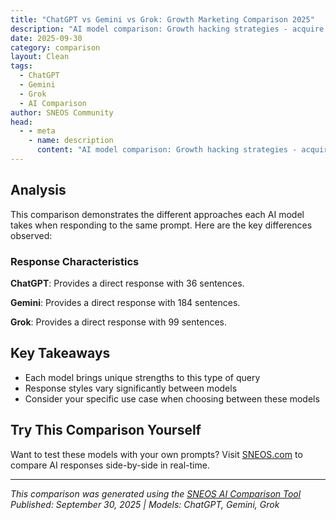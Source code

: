 ```yaml
---
title: "ChatGPT vs Gemini vs Grok: Growth Marketing Comparison 2025"
description: "AI model comparison: Growth hacking strategies - acquire customers at scale..."
date: 2025-09-30
category: comparison
layout: Clean
tags:
  - ChatGPT
  - Gemini
  - Grok
  - AI Comparison
author: SNEOS Community
head:
  - - meta
    - name: description
      content: "AI model comparison: Growth hacking strategies - acquire customers at scale..."
---
```


<ChatComparison
  title="ChatGPT vs Gemini vs Grok: Growth Marketing Comparison 2025"
  prompt="Growth hacking strategies - acquire customers at scale"
  :responses='{
    "ChatGPT": "Certainly! Here are some effective growth hacking strategies to acquire customers at scale:\n\n### 1. Leverage Viral Loops\n- **Referral Programs:** Encourage existing customers to refer others by offering rewards, discounts, or exclusive access.\n- **Shareable Content:** Create content that users naturally want to share (e.g., quizzes, challenges, or unique tools).\n\n### 2. Optimize Onboarding Experience\n- **Simplify Sign-Up:** Reduce friction in user registration to minimize drop-offs.\n- **First-Time User Experience:** Provide immediate value or quick wins to hook users early.\n\n### 3. Content Marketing \u0026 SEO\n- **High-Quality Blog Posts:** Target long-tail keywords with valuable content.\n- **Guest Posting:** Write articles on popular blogs to reach new audiences.\n- **Video Marketing:** Use YouTube and other platforms for tutorials, testimonials, and storytelling.\n\n### 4. Paid Advertising with Retargeting\n- **Targeted Ads:** Use Facebook Ads, Google Ads, or LinkedIn Ads to reach specific demographics.\n- **Retarget Visitors:** Show personalized ads to users who visited your site but didn\u2019t convert.\n\n### 5. Partnerships \u0026 Influencer Marketing\n- **Strategic Alliances:** Partner with complementary businesses to tap into their customer base.\n- **Influencer Endorsements:** Collaborate with niche influencers to gain credibility and access their followers.\n\n### 6. Utilize Product-Led Growth (PLG)\n- **Freemium Models:** Offer free versions that encourage upgrades.\n- **Self-Service Onboarding:** Let users experience the product without barriers.\n\n### 7. Email Marketing Automation\n- **Drip Campaigns:** Nurture leads with automated, personalized emails.\n- **Segmentation:** Tailor emails based on user behavior and demographics.\n\n### 8. Social Media Engagement\n- **Community Building:** Create and nurture online communities on platforms like Facebook, Reddit, or Discord.\n- **Live Sessions:** Host live Q\u0026A or demonstrations to engage potential customers.\n\n### 9. Data-Driven Experimentation\n- **A/B Testing:** Continuously test landing pages, CTAs, and messaging.\n- **Analytics:** Use tools like Google Analytics, Mixpanel, or Amplitude to identify drop-off points and optimize funnels.\n\n### 10. Product Improvements Based on Feedback\n- **User Surveys:** Regularly collect feedback to enhance product features.\n- **Beta Programs:** Launch new features to a small group before wide release.\n\n---\n\nImplementing a combination of these strategies consistently, prioritized based on your target audience and resources, can help you acquire customers at scale effectively. If you want, I can help tailor these strategies to your specific industry or business model!",
    "Gemini": "Okay, let\u0027s dive into growth hacking strategies focused on acquiring customers at scale.  Growth hacking is all about experimentation, data-driven decision making, and finding innovative ways to rapidly grow your user base.  It\u0027s not a magic bullet, but a mindset and a process.\n\n**Before we get started, it\u0027s important to note:**\n\n*   **Product-Market Fit is Key:** Growth hacking works best when you have a product that solves a genuine problem and people want.  If your product isn\u0027t resonating, growth hacking efforts will likely be wasted.\n*   **Target Audience Understanding:**  Know your ideal customer inside and out.  Where do they spend their time online? What motivates them? What are their pain points?\n*   **Analytics \u0026 Tracking:**  You *must* have robust analytics in place to track your experiments.  You need to know what\u0027s working, what\u0027s not, and why.  Tools like Google Analytics, Mixpanel, Amplitude, and your own custom dashboards are essential.\n*   **Budget and Resources:** Be realistic about your budget and the resources (time, people, tools) you have available.\n\n**Growth Hacking Strategies for Customer Acquisition at Scale:**\n\nI\u0027ll break these down into categories for easier understanding.\n\n**I. Content Marketing \u0026 SEO Hacking:**\n\n*   **A.  Leverage User-Generated Content (UGC):**\n    *   **Strategy:** Encourage users to create content that showcases your product.  This can be reviews, testimonials, tutorials, use cases, or even memes.\n    *   **Scalability:** UGC is highly scalable.  Incentivize it with contests, rewards, or simply featuring the best content prominently.\n    *   **Example:** GoPro built its brand on user-generated videos of extreme sports.\n    *   **Tools:**  Bazaarvoice (for reviews), social media monitoring tools.\n\n*   **B.  SEO-Optimized Content Clusters:**\n    *   **Strategy:**  Create a network of interconnected content pieces around a central topic.  This helps establish your authority and drives organic traffic.\n    *   **Scalability:** Requires consistent content creation, but the long-term SEO benefits are significant.\n    *   **Example:**  HubSpot is a master of content clusters around marketing, sales, and CRM.\n    *   **Tools:**  Ahrefs, SEMrush, Moz (for keyword research and SEO analysis).  Content management systems (CMS) like WordPress or Webflow.\n\n*   **C.  Guest Blogging \u0026 Content Syndication:**\n    *   **Strategy:**  Write articles for other websites in your niche (guest blogging) and republish your content on platforms like Medium or LinkedIn (content syndication).\n    *   **Scalability:**  Can reach a wider audience quickly.  Focus on high-quality content and relevant publications.\n    *   **Example:**  Many SaaS companies use guest blogging to reach new potential customers.\n    *   **Tools:**  BuzzSumo (to find popular content and influencers).\n\n*   **D. Repurpose Content**\n    *   **Strategy:** Take one piece of content and repurpose it multiple times. Create social media posts, videos, infographics, podcast episodes, articles, etc.\n    *   **Scalability:** Reduces the amount of original content needed, saving time and money.\n    *   **Example:** Turn a blog post into a YouTube video.\n\n*   **E.  Newsjacking:**\n    *   **Strategy:**  Capitalize on trending news stories to insert your brand into the conversation.  Be relevant, timely, and respectful.\n    *   **Scalability:**  Depends on the news cycle.  Requires quick thinking and execution.\n    *   **Example:**  Oreo\u0027s famous \u0022You can still dunk in the dark\u0022 tweet during the Super Bowl blackout.\n    *   **Tools:**  Google Trends, Twitter Trends, News aggregators.\n\n**II. Referral Programs \u0026 Viral Loops:**\n\n*   **A.  Double-Sided Referral Programs:**\n    *   **Strategy:**  Reward both the referrer and the referred user.  This incentivizes sharing and makes the offer more appealing.\n    *   **Scalability:**  Highly scalable when designed effectively.\n    *   **Example:**  Dropbox\u0027s referral program famously offered extra storage to both the referrer and the referred user.  Airbnb\u0027s referral program.\n    *   **Tools:**  ReferralCandy, Friendbuy, Branch.io.\n\n*   **B.  Incentivized Sharing:**\n    *   **Strategy:**  Offer rewards for sharing your content or product on social media.\n    *   **Scalability:**  Easy to implement and can generate significant buzz.\n    *   **Example:**  Online quizzes that offer a shareable result.\n    *   **Tools:**  AddThis, Sumo.\n\n*   **C.  Create a Shareable Experience:**\n    *   **Strategy:**  Make your product or service inherently shareable.  This could be through unique features, gamification, or by creating a sense of community.\n    *   **Scalability:**  The most sustainable form of virality, as it\u0027s built into the product itself.\n    *   **Example:**  TikTok\u0027s short-form video format is designed to be easily shared.\n\n*   **D.  Gamification**\n    *   **Strategy:** Integrate game-like elements such as points, badges, leaderboards, and challenges into non-game contexts to increase user engagement and motivation.\n    *   **Scalability:** Can drive repeat engagement.\n    *   **Example:** Duolingo uses gamification to encourage users to learn languages consistently.\n\n**III.  Social Media \u0026 Community Building:**\n\n*   **A.  Automated Social Media Engagement:**\n    *   **Strategy:**  Use social media automation tools to schedule posts, engage with followers, and monitor relevant conversations.\n    *   **Scalability:**  Frees up time for more strategic activities.  Be careful not to over-automate and lose the personal touch.\n    *   **Tools:**  Hootsuite, Buffer, Sprout Social.\n\n*   **B.  Influencer Marketing (Micro-Influencers):**\n    *   **Strategy:**  Partner with micro-influencers (influencers with smaller, more engaged audiences) to promote your product.  Often more cost-effective and authentic than working with larger celebrities.\n    *   **Scalability:**  Can reach a highly targeted audience.\n    *   **Tools:**  AspireIQ, Upfluence, Grin.\n\n*   **C.  Participate in Relevant Online Communities:**\n    *   **Strategy:**  Engage in discussions on forums, Reddit, Facebook groups, and other online communities relevant to your niche.  Provide value and build relationships.  Don\u0027t just spam your product.\n    *   **Scalability:**  Requires time and effort, but can generate valuable leads and brand awareness.\n    *   **Tools:**  Social media monitoring tools to track relevant conversations.\n\n*   **D.  Run Contests and Giveaways**\n    *   **Strategy:** Contests and giveaways on social media, your website, or via email can attract new followers, increase engagement, and generate leads.\n    *   **Scalability:** Can be very effective for viral growth.\n    *   **Example:** A travel company giving away a free trip to a lucky participant.\n\n**IV.  Paid Advertising \u0026 Conversion Rate Optimization:**\n\n*   **A.  Highly Targeted Facebook \u0026 Instagram Ads:**\n    *   **Strategy:**  Use Facebook\u0027s detailed targeting options to reach specific demographics, interests, and behaviors.  Experiment with different ad formats and copy.\n    *   **Scalability:**  Potentially very scalable, but requires ongoing optimization and A/B testing.\n    *   **Tools:**  Facebook Ads Manager.\n\n*   **B.  Google Ads (Search \u0026 Display):**\n    *   **Strategy:**  Run search ads targeting relevant keywords and display ads on websites your target audience visits.\n    *   **Scalability:**  Can be scaled up or down as needed.\n    *   **Tools:**  Google Ads.\n\n*   **C.  Retargeting Campaigns:**\n    *   **Strategy:**  Show ads to people who have previously visited your website or interacted with your brand.  This helps to keep your product top-of-mind and encourages them to convert.\n    *   **Scalability:**  Highly effective at increasing conversion rates.\n    *   **Tools:**  Google Ads, Facebook Ads Manager, AdRoll.\n\n*   **D.  A/B Testing \u0026 Landing Page Optimization:**\n    *   **Strategy:**  Continuously test different versions of your landing pages, ads, and website copy to improve conversion rates.\n    *   **Scalability:**  Essential for maximizing the ROI of your advertising spend.\n    *   **Tools:**  Google Optimize, Optimizely, Unbounce.\n\n*   **E.  Mobile App Install Campaigns:**\n    *   **Strategy:** If you have a mobile app, use app install campaigns on Google Ads and Facebook Ads to drive downloads.\n    *   **Scalability:** Highly targeted and can drive significant app installs.\n\n**V.  Product-Led Growth (PLG):**\n\n*   **A.  Freemium Model:**\n    *   **Strategy:**  Offer a free version of your product with limited features.  This allows users to try before they buy and can drive organic growth through word-of-mouth.\n    *   **Scalability:**  Can be very effective, but requires careful planning to ensure the free version provides enough value without cannibalizing paid subscriptions.\n    *   **Example:**  Spotify, Zoom, Canva.\n\n*   **B.  Free Trials:**\n    *   **Strategy:**  Offer a free trial of your product with full features for a limited time.\n    *   **Scalability:**  Similar to the freemium model.\n    *   **Example:**  Most SaaS companies offer free trials.\n\n*   **C.  Onboarding Optimization:**\n    *   **Strategy:**  Make it easy for new users to get started with your product and experience its value quickly.  This reduces churn and increases the likelihood of them becoming paying customers.\n    *   **Scalability:**  Essential for retaining users and driving long-term growth.\n    *   **Tools:**  WalkMe, Appcues, Intercom.\n\n*   **D.  API Integrations:**\n    *   **Strategy:**  Integrate your product with other popular tools and platforms.  This can expand your reach and make your product more valuable.\n    *   **Scalability:**  Can open up new channels for customer acquisition.\n    *   **Example:**  Slack integrates with hundreds of other apps.\n\n**VI. Automation \u0026 Bots**\n\n*   **A. Chatbots:**\n    *   **Strategy:** Use chatbots on your website or social media to engage with visitors, answer questions, and provide support.\n    *   **Scalability:** Can handle a large volume of inquiries 24/7.\n    *   **Tools:** ManyChat, Chatfuel, Drift.\n\n*   **B. Email Automation:**\n    *   **Strategy:** Use email marketing automation to nurture leads, onboard new users, and re-engage inactive customers.\n    *   **Scalability:** Can send personalized messages to thousands of users.\n    *   **Tools:** Mailchimp, ConvertKit, ActiveCampaign.\n\n**VII.  Offline Strategies (Sometimes Overlooked):**\n\n*   **A.  Sponsorships \u0026 Events:**\n    *   **Strategy:**  Sponsor relevant events or host your own.  This can generate brand awareness and leads.\n    *   **Scalability:**  Depends on the size and reach of the event.\n\n*   **B.  Partnerships:**\n    *   **Strategy:**  Partner with other businesses that target a similar audience but offer complementary products or services.\n    *   **Scalability:**  Can expand your reach quickly.\n\n**Important Considerations for Scaling:**\n\n*   **Unit Economics:**  Make sure your customer acquisition cost (CAC) is lower than your customer lifetime value (LTV).  As you scale, it\u0027s crucial to maintain a healthy unit economic model.\n*   **Automation:**  Automate as many processes as possible to reduce manual effort and improve efficiency.\n*   **Testing \u0026 Iteration:**  Continuously test and iterate on your growth strategies.  What worked yesterday might not work tomorrow.\n*   **Compliance:**  Be aware of all relevant laws and regulations, such as GDPR and CCPA.  Ensure your growth hacking activities are compliant.\n*   **Ethical Considerations:**  Growth hacking should be ethical and transparent.  Don\u0027t use deceptive or manipulative tactics.  Focus on providing value to your users.\n\n**A Growth Hacking Process:**\n\n1.  **Define Your Goals:**  What do you want to achieve? (e.g., increase sign-ups, drive downloads, improve retention).\n2.  **Brainstorm Ideas:**  Generate a list of potential growth hacks.\n3.  **Prioritize:**  Rank your ideas based on potential impact and ease of implementation.\n4.  **Experiment:**  Run small-scale experiments to test your ideas.\n5.  **Analyze:**  Track your results and analyze the data.\n6.  **Iterate:**  Refine your strategies based on your findings.\n7.  **Scale:**  If an experiment is successful, scale it up.\n8.  **Repeat:**  Continuously repeat the process to identify new growth opportunities.\n\n**In Conclusion:**\n\nGrowth hacking is a continuous process of experimentation, analysis, and iteration.  There is no one-size-fits-all solution.  The best growth hacks are often unique to your product, target audience, and market.  By focusing on data, creativity, and a willingness to experiment, you can unlock significant growth potential for your business. Good luck!\n",
    "Grok": "Growth hacking is a process of rapid experimentation across marketing channels and product development to identify the most effective and efficient ways to grow a business. To acquire customers at scale, businesses typically focus on strategies that are low-cost, innovative, and leverage data and technology. Here are some proven growth hacking strategies to acquire customers at scale:\n\n### 1. **Leverage Viral Loops**\n   - Create mechanisms where existing users bring in new users. This could be through referral programs, incentives, or shareable content.\n   - **Example:** Dropbox offered extra storage space for users who referred friends. Both the referrer and the new user benefited, creating a viral loop.\n   - **Tactic:** Implement \u0022Refer a Friend\u0022 campaigns with rewards like discounts, free trials, or exclusive access.\n\n### 2. **Optimize for Organic Search (SEO)**\n   - Build a strong SEO foundation to attract organic traffic at scale without heavy ad spend.\n   - **Tactic:** Conduct keyword research to target high-intent, low-competition keywords. Create valuable, shareable content like guides, blogs, or tools that rank well on search engines.\n   - **Example:** HubSpot grew significantly by offering free resources and tools (like their Website Grader) that attracted organic traffic and converted users into leads.\n\n### 3. **Content Marketing at Scale**\n   - Develop high-quality, shareable content that addresses your audience\u2019s pain points and positions your brand as a thought leader.\n   - **Tactic:** Use formats like infographics, videos, or interactive quizzes that are easy to share on social media. Repurpose content across platforms (e.g., turn a blog into a video or podcast).\n   - **Example:** Buffer grew its user base by sharing transparent, data-driven blog posts about social media strategies, which were widely shared and linked to.\n\n### 4. **Partnerships and Collaborations**\n   - Partner with complementary businesses, influencers, or platforms to tap into their audience.\n   - **Tactic:** Co-create content, host joint webinars, or cross-promote each other\u2019s products. Look for win-win scenarios where both parties gain exposure.\n   - **Example:** PayPal partnered with eBay early on to become the default payment method, gaining access to a massive user base.\n\n### 5. **Social Media Hacks for Virality**\n   - Use social media platforms to create buzz and engage with users at scale.\n   - **Tactic:** Run contests, giveaways, or user-generated content campaigns to encourage sharing. Focus on platforms where your target audience hangs out and leverage trending hashtags or challenges.\n   - **Example:** Airbnb used Craigslist to post listings and drive traffic back to their platform in their early days, essentially piggybacking on an existing user base.\n\n### 6. ** Freemium Model**\n   - Offer a free version of your product with limited features to attract users, then upsell them to premium plans.\n   - **Tactic:** Make the free version compelling enough to draw users in but leave them wanting more with paid features. Focus on seamless onboarding to reduce friction.\n   - **Example:** Spotify\u2019s freemium model attracted millions of users with free music streaming, then converted a percentage to paid subscriptions for ad-free and offline access.\n\n### 7. **Email Marketing Automation**\n   - Build a large email list and use automated sequences to nurture leads into customers.\n   - **Tactic:** Offer lead magnets (e.g., free eBooks, templates, or webinars) to capture emails. Use personalized, behavior-triggered emails to guide users through the funnel.\n   - **Example:** Groupon used email campaigns to send daily deals, creating urgency and driving repeat purchases.\n\n### 8. **Paid Acquisition with Optimization**\n   - Use paid ads on platforms like Google, Facebook, or TikTok, but focus on hyper-targeting and constant optimization to keep customer acquisition costs (CAC) low.\n   - **Tactic:** Start with small budgets to test ad creatives, audiences, and messaging. Double down on high-performing campaigns and use retargeting to convert users who didn\u2019t initially convert.\n   - **Example:** Dollar Shave Club used a viral video ad campaign that cost just $4,500 but drove massive awareness and customer acquisition.\n\n### 9. **Gamification**\n   - Add game-like elements to your product or marketing to make user engagement more addictive and encourage sharing.\n   - **Tactic:** Introduce leaderboards, challenges, or rewards for completing actions (e.g., inviting friends, making purchases).\n   - **Example:** Duolingo gamified language learning with streaks, points, and rewards, encouraging users to stay active and invite friends.\n\n### 10. **Community Building**\n   - Build a loyal community around your brand or product to create advocates who will promote your business organically.\n   - **Tactic:** Create spaces (e.g., forums, Facebook groups, Slack channels) where users can interact with each other and your brand. Encourage user feedback and make them feel part of the journey.\n   - **Example:** Reddit grew by fostering user-driven communities, where users themselves created and moderated content.\n\n### 11. **Product-Led Growth (PLG)**\n   - Focus on making your product so good that it markets itself through user satisfaction and word of mouth.\n   - **Tactic:** Simplify onboarding, provide instant value, and encourage users to share their success with the product. Tools like in-app prompts or tutorials can guide users to \u201Caha\u201D moments faster.\n   - **Example:** Slack grew rapidly because teams adopted it internally, and users naturally invited colleagues and other teams to join.\n\n### 12. **Influencer and Affiliate Marketing**\n   - Partner with influencers or set up affiliate programs to reach new audiences through trusted voices.\n   - **Tactic:** Identify micro-influencers in your niche who have highly engaged followers. Offer affiliates a commission for every customer they bring in.\n   - **Example:** Amazon\u2019s affiliate program allows bloggers and content creators to earn commissions by promoting products, driving massive traffic to the platform.\n\n### 13. **Leverage Data and Analytics**\n   - Use data to identify what\u2019s working and double down on those channels. Growth hacking is all about experimentation and iteration.\n   - **Tactic:** Track metrics like CAC, lifetime value (LTV), conversion rates, and churn. Use A/B testing for landing pages, emails, and ads to optimize performance.\n   - **Example:** Netflix uses data to recommend content and improve user retention, indirectly driving word-of-mouth referrals.\n\n### 14. **Tap into Niche Communities**\n   - Target specific, underserved communities or niches where your product can solve a unique problem.\n   - **Tactic:** Engage in niche forums, subreddits, or social media groups. Provide value first (e.g., answering questions) before subtly promoting your product.\n   - **Example:** Canva initially targeted design novices and small businesses in niche communities who needed affordable design tools, gaining traction before expanding.\n\n### 15. **Speed and Agility in Execution**\n   - Move quickly to test ideas, learn from failures, and scale successes. Growth hacking thrives on a \u201Cfail fast, learn fast\u201D mentality.\n   - **Tactic:** Set short experimentation cycles (e.g., weekly sprints) to test new channels or campaigns. Use tools like Google Analytics, Hotjar, or Mixpanel to measure results in real time.\n\n### Key Principles for Scaling Customer Acquisition:\n- **Focus on Low-Cost Channels First:** Prioritize organic and viral strategies before scaling with paid acquisition.\n- **Understand Your Audience:** Deeply research your target customers to know where they are and what motivates them.\n- **Iterate Constantly:** Use data-driven insights to pivot or optimize underperforming strategies.\n- **Retention Over Acquisition:** Acquiring users is only half the battle; focus on keeping them through great user experience and engagement.\n- **Automate Where Possible:** Use tools for email marketing, social media scheduling, and analytics to scale without increasing manual workload.\n\nBy combining several of these strategies and tailoring them to your business model, you can acquire customers at scale while keeping costs manageable. Start with small experiments to validate assumptions, then scale the most effective tactics aggressively. What kind of business or product are you looking to grow? I can tailor these ideas further if you provide more context!"
  }'
  published-date="17:00"
/>

## Analysis

This comparison demonstrates the different approaches each AI model takes when responding to the same prompt. Here are the key differences observed:

### Response Characteristics

**ChatGPT**: Provides a direct response with 36 sentences. 

**Gemini**: Provides a direct response with 184 sentences. 

**Grok**: Provides a direct response with 99 sentences. 

## Key Takeaways

- Each model brings unique strengths to this type of query
- Response styles vary significantly between models
- Consider your specific use case when choosing between these models

## Try This Comparison Yourself

Want to test these models with your own prompts? Visit [SNEOS.com](https://sneos.com) to compare AI responses side-by-side in real-time.

---

*This comparison was generated using the [SNEOS AI Comparison Tool](https://sneos.com)*
*Published: September 30, 2025 | Models: ChatGPT, Gemini, Grok*
